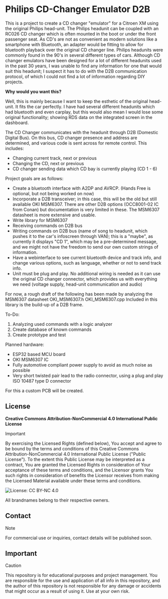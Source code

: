 # Philips CD-Changer Emulator D2B

This is a project to create a CD changer "emulator" for a Citroen XM using the original Philips head-unit.
The Philips headunit can be coupled with an RC026 CD changer which is often mounted in the boot or under the front passenger seat.
As CD's are not as convenient as modern solutions like a smartphone with Bluetooth, an adapter would be fitting to allow for bluetooth playback over the original CD changer line.
Philips headunits were commonly found in the 90's in several different types of cars. Although CD changer emulators have been designed for a lot of different headunits used in the past 30 years, I was unable to find any information for one that would suit this headunit; I suspect it has to do with the D2B communication protocol, of which I could not find a lot of information regarding DIY projects.

**Why would you want this?**

Well, this is mainly because I want to keep the esthetic of the original head-unit. It fits the car perfectly. I have had several different headunits which had bluetooth and even carplay, but this would also mean I would lose some original functionality; showing RDS data on the integrated screen in the dashboard.

The CD Changer communicates with the headunit through D2B (Domestic Digital Bus). On this bus, CD changer presence and address are determined, and various code is sent across for remote control. This includes:
- Changing current track, next or previous
- Changing the CD, next or previous
- CD changer sending data which CD bay is currently playing (CD 1 - 6)

Project goals are as follows:
- Create a bluetooth interface with A2DP and AVRCP. (Hands Free is optional, but not being worked on now)
- Incorporate a D2B transceiver; in this case, this will be the old but still available OKI MSM6307. There are other D2B options (OCC8001-02 IC from Conan) but documentation is very limited in these. The MSM6307 datasheet is more extensive and usable. 
- Write library for MSM6307
- Receiving commands on D2B bus
- Writing commands on D2B bus (name of song to headunit, which pushes it to the car's infoscreen through VAN); this is a "maybe", as currently it displays "CD 1", which may be a pre-determined message, and we might not have the freedom to send our own custom strings of information.
- Have a webinterface to see current bluetooth device and track info, and change various options, such as language, whether or not to send track info.
- Unit must be plug and play. No additional wiring is needed as it can use the original CD changer connector, which provides us with everything we need (voltage supply, head-unit communication and audio)

For now, a rough draft of the following has been made by analyzing the MSM6307 datasheet
OKI_MSM6307.h
OKI_MSM6307.cpp
Included in this library is the build-up of a D2B frame. 

To-Do:
1. Analyzing used commands with a logic analyzer
2. Create database of known commands
3. Create prototype and test

Planned hardware:
- ESP32 based MCU board
- OKI MSM6307 IC
- Fully automotive compliant power supply to avoid as much noise as possible
- Very short twisted pair lead to the radio connector, using a plug and play ISO 10487 type D connector

For this a custom PCB will be created. 


## License

**Creative Commons Attribution-NonCommercial 4.0 International Public License**

> [!IMPORTANT]
> By exercising the Licensed Rights (defined below), You accept and agree to be bound by the terms and conditions of this Creative Commons Attribution-NonCommercial 4.0 International Public License ("Public License"). To the extent this Public License may be interpreted as a contract, You are granted the Licensed Rights in consideration of Your acceptance of these terms and conditions, and the Licensor grants You such rights in consideration of benefits the Licensor receives from making the Licensed Material available under these terms and conditions.

![License: CC BY-NC 4.0](https://img.shields.io/badge/License-CC%20BY--NC%204.0-lightgrey.svg)

All brandnames belong to their respective owners.

## Contact
> [!NOTE]
> For commercial use or inquiries, contact details will be published soon.

## Important
> [!CAUTION]
> This repository is for educational purposes and project management. You are responsible for the use and application of all info in this repository, and the author of this repository is not responsible for any damage or accidents that might occur as a result of using it. Use at your own risk. 

